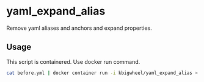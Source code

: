 # yaml_expand_alias

Remove yaml aliases and anchors and expand properties.

## Usage

This script is containered. Use docker run command.

```bash
cat before.yml | docker container run -i kbigwheel/yaml_expand_alias > after.yml
```
